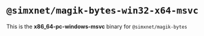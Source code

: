 # `@simxnet/magik-bytes-win32-x64-msvc`

This is the **x86_64-pc-windows-msvc** binary for `@simxnet/magik-bytes`

